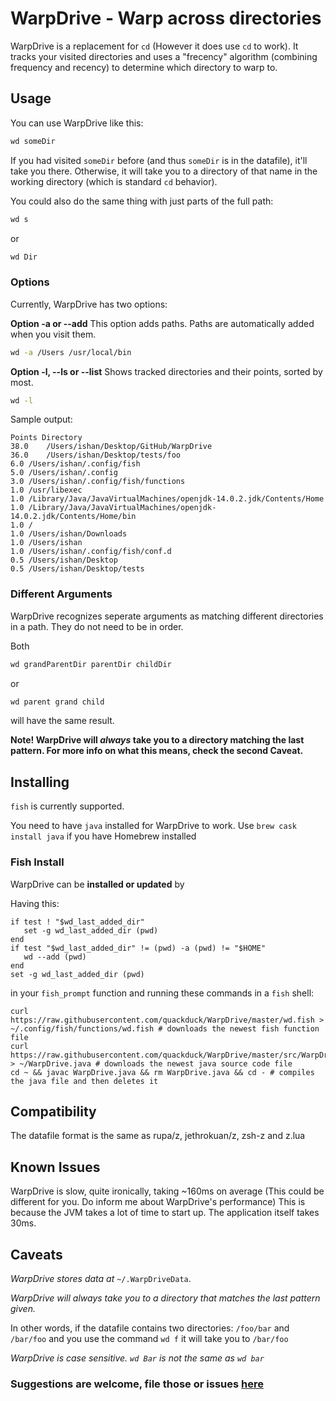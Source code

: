 # WarpDrive - Warp across directories

WarpDrive is a replacement for `cd` (However it does use `cd` to work). It tracks your visited directories and uses a "frecency" algorithm (combining frequency and recency) to determine which directory to warp to. 

## Usage

You can use WarpDrive like this:
```sh
wd someDir
```
If you had visited `someDir` before (and thus `someDir` is in the datafile), it'll take you there. Otherwise, it will take you to a directory of that name in the working directory (which is standard `cd` behavior).

You could also do the same thing with just parts of the full path:
 ```sh
 wd s
 ```
 or 
 ```sh
 wd Dir
 ```
 ### Options
 Currently, WarpDrive has two options:
 
 **Option -a or --add**
This option adds paths. Paths are automatically added when you visit them.

```sh
wd -a /Users /usr/local/bin
```
**Option -l, --ls or --list**
Shows tracked directories and their points, sorted by most.
```sh
wd -l
```
Sample output:
```
Points Directory
38.0	/Users/ishan/Desktop/GitHub/WarpDrive
36.0	/Users/ishan/Desktop/tests/foo
6.0	/Users/ishan/.config/fish
5.0	/Users/ishan/.config
3.0	/Users/ishan/.config/fish/functions
1.0	/usr/libexec
1.0	/Library/Java/JavaVirtualMachines/openjdk-14.0.2.jdk/Contents/Home
1.0	/Library/Java/JavaVirtualMachines/openjdk-14.0.2.jdk/Contents/Home/bin
1.0	/
1.0	/Users/ishan/Downloads
1.0	/Users/ishan
1.0	/Users/ishan/.config/fish/conf.d
0.5	/Users/ishan/Desktop
0.5	/Users/ishan/Desktop/tests
```
 
 ### Different Arguments
 
 WarpDrive recognizes seperate arguments as matching different directories in a path. They do not need to be in order.
 
 Both
 ```sh
 wd grandParentDir parentDir childDir
 ```
 or 
 ```sh
 wd parent grand child
 ```
 will have the same result. 
 
 **Note! WarpDrive will *always* take you to a directory matching the last pattern. For more info on what this means, check the second Caveat.**
 
 ## Installing
 
 `fish` is currently supported.
 
 You need to have `java` installed for WarpDrive to work. Use `brew cask install java` if you have Homebrew installed
 
 ### Fish Install
 
 WarpDrive can be **installed or updated** by
 
Having this:
 
 ```fish
 if test ! "$wd_last_added_dir"
    set -g wd_last_added_dir (pwd)
 end
 if test "$wd_last_added_dir" != (pwd) -a (pwd) != "$HOME"
    wd --add (pwd)
 end
 set -g wd_last_added_dir (pwd)
 ```
in your `fish_prompt` function and running these commands in a `fish` shell:

```fish
curl https://raw.githubusercontent.com/quackduck/WarpDrive/master/wd.fish > ~/.config/fish/functions/wd.fish # downloads the newest fish function file
curl https://raw.githubusercontent.com/quackduck/WarpDrive/master/src/WarpDrive.java > ~/WarpDrive.java # downloads the newest java source code file
cd ~ && javac WarpDrive.java && rm WarpDrive.java && cd - # compiles the java file and then deletes it
```

## Compatibility

The datafile format is the same as rupa/z, jethrokuan/z, zsh-z and z.lua

## Known Issues

WarpDrive is slow, quite ironically, taking ~160ms on average (This could be different for you. Do inform me about WarpDrive's performance)
This is because the JVM takes a lot of time to start up. The application itself takes 30ms.
 ## Caveats
 
  _WarpDrive stores data at_ `~/.WarpDriveData`.
 
 _WarpDrive will always take you to a directory that matches the last pattern given._
 
 In other words, if the datafile contains two directories: `/foo/bar` and `/bar/foo` and you use the command `wd f` it will take you to `/bar/foo`
 
 _WarpDrive is case sensitive. `wd Bar` is not the same as `wd bar`_
 
 ### Suggestions are welcome, file those or issues [here](https://github.com/quackduck/WarpDrive/issues)

